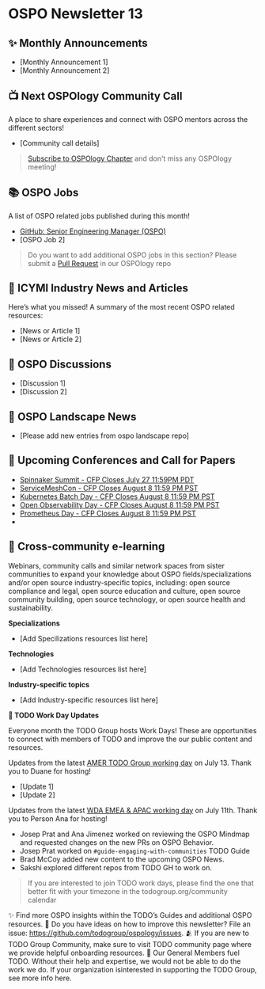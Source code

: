 # OSPO Newsletter 13


## ✨ Monthly Announcements 

* [Monthly Announcement 1]
* [Monthly Announcement 2]


## 📺 Next OSPOlogy Community Call

A place to share experiences and connect with OSPO mentors across the different sectors!

* [Community call details]

> [Subscribe to OSPOlogy Chapter](https://community.linuxfoundation.org/todo-group/) and don't miss any OSPOlogy meeting!


## 📚 OSPO Jobs

A list of OSPO related jobs published during this month!

* [GitHub: Senior Engineering Manager (OSPO)](https://boards.greenhouse.io/github/jobs/3906560)
* [OSPO Job 2]

> Do you want to add additional OSPO jobs in this section? Please submit a [Pull Request](https://github.com/todogroup/ospology/tree/main/newsletter#how-to-contribute-to-osponews) in our OSPOlogy repo


## 📌 ICYMI Industry News and Articles

Here’s what you missed! A summary of the most recent OSPO related resources:

* [News or Article 1]
* [News or Article 2]


## 🙋 OSPO Discussions

* [Discussion 1]
* [Discussion 2]


## 📩 OSPO Landscape News

* [Please add new entries from ospo landscape repo]


## 📎 Upcoming Conferences and Call for Papers

* [Spinnaker Summit - CFP Closes July 27 11:59PM PDT](https://linuxfoundation.smapply.io/prog/spinnaker_summit_2022/)
* [ServiceMeshCon - CFP Closes August 8 11:59 PM PST](https://events.linuxfoundation.org/servicemeshcon-north-america/program/cfp/#overview)
* [Kubernetes Batch Day - CFP Closes August 8 11:59 PM PST](https://events.linuxfoundation.org/kubernetes-batch-hpc-day-north-america/program/cfp/)
* [Open Observability Day - CFP Closes August 8 11:59 PM PST](https://events.linuxfoundation.org/open-observability-day-north-america/program/cfp/#overview)
* [Prometheus Day - CFP Closes August 8 11:59 PM PST](https://events.linuxfoundation.org/prometheus-day-north-america/program/cfp/)
* 

## 🔭 Cross-community e-learning

Webinars, community calls and similar network spaces from sister communities to expand your knowledge about OSPO fields/specializations and/or open source industry-specific topics, including: open source compliance and legal, open source education and culture, open source community building, open source technology, or open source health and sustainability. 

**Specializations**

* [Add Specilizations resources list here]

**Technologies**

* [Add Technologies resources list here]

**Industry-specific topics**

* [Add Industry-specific resources list here]


**📝 TODO Work Day Updates**

Everyone month the TODO Group hosts Work Days! These are opportunities to connect with members of TODO and improve the our public content and resources. 

Updates from the latest [AMER TODO Group working day](https://github.com/todogroup/work-day-activities) on July 13. Thank you to Duane for hosting!

* [Update 1]
* [Update 2]

Updates from the latest [WDA EMEA & APAC working day](https://github.com/todogroup/work-day-activities) on July 11th. Thank you to Person Ana for hosting!

* Josep Prat and Ana Jimenez worked on reviewing the OSPO Mindmap and requested changes on the new PRs on OSPO Behavior.
* Josep Prat worked on `#guide-engaging-with-communities` TODO Guide
* Brad McCoy added new content to the upcoming OSPO News.
* Sakshi explored different repos from TODO GH to work on.


> If you are interested to join TODO work days, please find the one that better fit with your timezone in the todogroup.org/community calendar

✨ Find more OSPO insights within the TODO’s Guides and additional OSPO resources.
🧐 Do you have ideas on how to improve this newsletter? File an issue: https://github.com/todogroup/ospology/issues.
🫂 If you are new to TODO Group Community, make sure to visit TODO community page where we provide helpful onboarding resources.
💚 Our General Members fuel TODO. Without their help and expertise, we would not be able to do the work we do. If your organization isinterested in supporting the TODO Group, see more info here.


